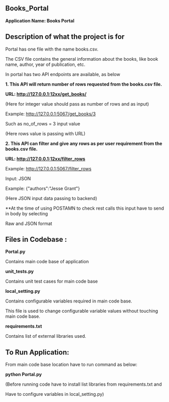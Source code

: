 ## Books_Portal
**Application Name: Books Portal**


## Description of what the project is for

Portal has one file with the name books.csv. 

The CSV file contains the general information about the books, like book name, author, year of publication, etc. 

In portal has two API endpoints are available, as below

**1.	This API will return number of rows requested from the books.csv file.**

**URL: http://127.0.0.1:12xx/get_books/<rows>** 

(Here for <rows> integer value should pass as number of rows and as input)

Example: http://127.0.0.1:5067/get_books/3

Such as no_of_rows = 3 input value

(Here rows value is passing with URL)

**2.	This API can filter and give any rows as per user requirement from the books.csv file.**

**URL: http://127.0.0.1:12xx/filter_rows** 

Example: http://127.0.0.1:5067/filter_rows

Input:  JSON 

Example: {"authors":"Jesse Grant"}

(Here JSON input data passing to backend)

**At the time of using POSTAMN to check rest calls this input have to send in body by selecting

Raw and JSON format 


## Files in Codebase :

**Portal.py**

Contains main code base of application

**unit_tests.py**

Contains unit test cases for main code base

**local_setting.py**

Contains configurable variables required in main code base.

This file is used to change configurable variable values without touching main code base.

**requirements.txt**

Contains list of external libraries used.


## To Run Application:
From main code base location have to run command as below:

**python Portal.py**

(Before running code have to install list libraries from requirements.txt and

Have to configure variables in local_setting.py)
